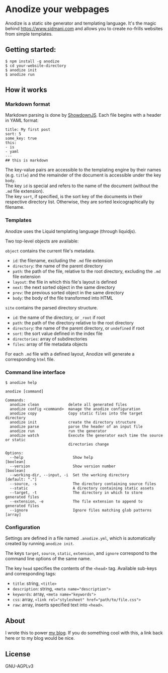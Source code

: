 # Anodize your webpages
Anodize is a static site generator and templating language. It's the magic behind https://www.sidmani.com and allows you to create no-frills websites from simple templates.

## Getting started:
`$ npm install -g anodize`  
`$ cd your-website-directory`  
`$ anodize init`  
`$ anodize run`

## How it works
### Markdown format
Markdown parsing is done by [ShowdownJS](https://github.com/showdownjs/showdown/).
Each file begins with a header in YAML format:  
```
title: My first post
sort: 5
some_key: true
this:
- is
- yaml
---
## this is markdown
```
The key-value pairs are accessible to the templating engine by their names (e.g. `title`) and the remainder of the document is accessible under the key `body`.   
The key `id` is special and refers to the name of the document (without the `.md` file extension).  
The key `sort`, if specified, is the sort key of the documents in their respective directory list. Otherwise, they are sorted lexicographically by filename.

### Templates
Anodize uses the Liquid templating language (through liquidjs).

Two top-level objects are available:  

`object` contains the current file's metadata.
- `id`: the filename, excluding the `.md` file extension
- `directory`: the name of the parent directory
- `path`: the path of the file, relative to the root directory, excluding the `.md` file extension
- `layout`: the file in which this file's layout is defined
- `next`: the next sorted object in the same directory
- `prev`: the previous sorted object in the same directory
- `body`: the body of the file transformed into HTML

`site` contains the parsed directory structure.
- `id`: the name of the directory, or `_root` if root
- `path`: the path of the directory relative to the root directory
- `directory`: the name of the parent directory, or `undefined` if root
- `sort`: the sort value defined in the index file
- `directories`: array of subdirectories
- `files`: array of file metadata objects

For each `.md` file with a defined layout, Anodize will generate a corresponding `html` file.

### Command line interface
`$ anodize help`  
```
anodize [command]

Commands:
  anodize clean             delete all generated files
  anodize config <command>  manage the anodize configuration
  anodize copy              Copy static files into the target directory
  anodize init              create the directory structure
  anodize parse             parse the header of an input file
  anodize run               run the generator
  anodize watch             Execute the generator each time the source or static
                            directories change

Options:
  --help                      Show help                                [boolean]
  --version                   Show version number                      [boolean]
  --working-dir, --input, -i  Set the working directory           [default: "."]
  --source, -s                The directory containing source files
  --static                    A directory containing static assets
  --target, -t                The directory in which to store generated files
  --extension, -e             The file extension to append to generated files
  --ignore                    Ignore files matching glob patterns        [array]

```

### Configuration

Settings are defined in a file named `.anodize.yml`, which is automatically created by running `anodize init`.

The keys `target`, `source`, `static`, `extension`, and `ignore` correspond to the command line options of the same name.

The key `head` specifies the contents of the `<head>` tag. Available sub-keys and corresponding tags:
- `title`: string, `<title>`
- `description`: string, `<meta name="description">`
- `keywords`: array, `<meta name="keywords">`
- `css`: array, `<link rel="stylesheet" href="path/to/file.css">`
- `raw`: array, inserts specified text into `<head>`.

## About
I wrote this to power [my blog](https://sidmani.com). If you do something cool with this, a link back here or to my blog would be nice.  

## License
GNU-AGPLv3
